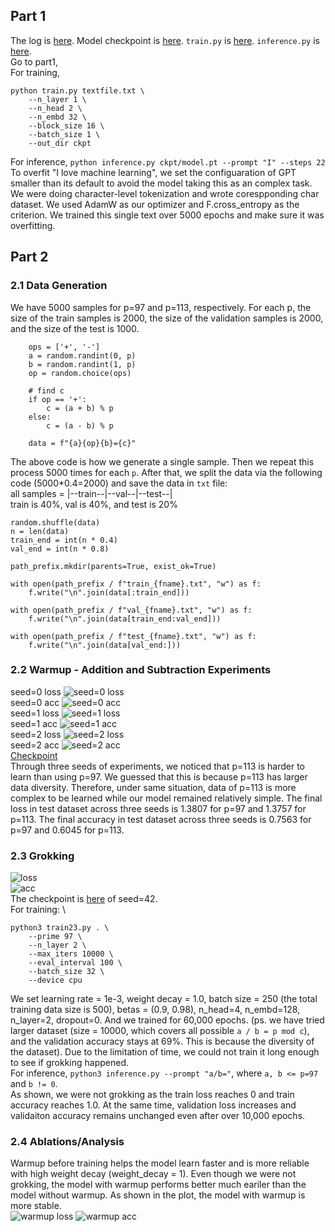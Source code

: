 ## Part 1
The log is [here](/handin/part1_log.txt). Model checkpoint is [here](/part1). `train.py` is [here](/part1). `inference.py` is [here](/part1). \
Go to part1, \
For training,
```
python train.py textfile.txt \
    --n_layer 1 \
    --n_head 2 \
    --n_embd 32 \
    --block_size 16 \
    --batch_size 1 \
    --out_dir ckpt
```

For inference, `python inference.py ckpt/model.pt --prompt "I" --steps 22` \
To overfit "I love machine learning", we set the configuaration of GPT smaller than its default to avoid the model taking this as an complex task. We were doing character-level tokenization and wrote corespponding char dataset. We used AdamW as our optimizer and F.cross_entropy as the criterion. We trained this single text over 5000 epochs and make sure it was overfitting.

## Part 2
### 2.1 Data Generation
We have 5000 samples for p=97 and p=113, respectively. For each p, the size of the train samples is 2000, the size of the validation samples is 2000, and the size of the test is 1000. 

```
    ops = ['+', '-']
    a = random.randint(0, p)
    b = random.randint(1, p)
    op = random.choice(ops)

    # find c
    if op == '+':
        c = (a + b) % p
    else:
        c = (a - b) % p

    data = f"{a}{op}{b}={c}"
```
The above code is how we generate a single sample. Then we repeat this process 5000 times for each `p`.
After that, we split the data via the following code (5000*0.4=2000) and save the data in `txt` file: \
all samples = |--train--|--val--|--test--| \
train is 40%, val is 40%, and test is 20%
```
random.shuffle(data)
n = len(data)
train_end = int(n * 0.4)
val_end = int(n * 0.8)

path_prefix.mkdir(parents=True, exist_ok=True)

with open(path_prefix / f"train_{fname}.txt", "w") as f:
    f.write("\n".join(data[:train_end]))

with open(path_prefix / f"val_{fname}.txt", "w") as f:
    f.write("\n".join(data[train_end:val_end]))

with open(path_prefix / f"test_{fname}.txt", "w") as f:
    f.write("\n".join(data[val_end:]))
```

### 2.2 Warmup - Addition and Subtraction Experiments
seed=0 loss
![seed=0 loss](seed0_loss_curves.png) \
seed=0 acc
![seed=0 acc](seed0_acc_curves.png) \
seed=1 loss
![seed=1 loss](seed1_loss_curves.png) \
seed=1 acc
![seed=1 acc](seed1_acc_curves.png) \
seed=2 loss
![seed=2 loss](seed2_loss_curves.png) \
seed=2 acc
![seed=2 acc](seed2_acc_curves.png) \
[Checkpoint](/part2/ckpt_task22) \
Through three seeds of experiments, we noticed that p=113 is harder to learn than using p=97. We guessed that this is because p=113 has larger data diversity. Therefore, under same situation, data of p=113 is more complex to be learned while our model remained relatively simple. The final loss in test dataset across three seeds is 1.3807 for p=97 and 1.3757 for p=113. The final accuracy in test dataset across three seeds is 0.7563 for p=97 and 0.6045 for p=113.

### 2.3 Grokking
![loss](loss23.png) \
![acc](acc23.png) \
The checkpoint is [here](/part2/ckpt_task23/) of seed=42. \
For training: \
```
python3 train23.py . \
    --prime 97 \
    --n_layer 2 \
    --max_iters 10000 \
    --eval_interval 100 \
    --batch_size 32 \
    --device cpu
```
We set learning rate = 1e-3, weight decay = 1.0, batch size = 250 (the total training data size is 500), betas = (0.9, 0.98), n_head=4, n_embd=128, n_layer=2, dropout=0. And we trained for 60,000 epochs. (ps. we have tried larger dataset (size = 10000, which covers all possible `a / b = p mod c`), and the validation accuracy stays at 69%. This is because the diversity of the dataset). Due to the limitation of time, we could not train it long enough to see if grokking happened. \
For inference, `python3 inference.py --prompt "a/b="`, where `a, b <= p=97` and `b != 0`. \
As shown, we were not grokking as the train loss reaches 0 and train accuracy reaches 1.0. At the same time, validation loss increases and validaiton accuracy remains unchanged even after over 10,000 epochs.

### 2.4 Ablations/Analysis
Warmup before training helps the model learn faster and is more reliable with high weight decay (weight_decay = 1). Even though we were not grokking, the model with warmup performs better much eariler than the model without warmup.
As shown in the plot, the model with warmup is more stable. \
![warmup loss](warmup.png)
![warmup acc](warmupacc.png)
